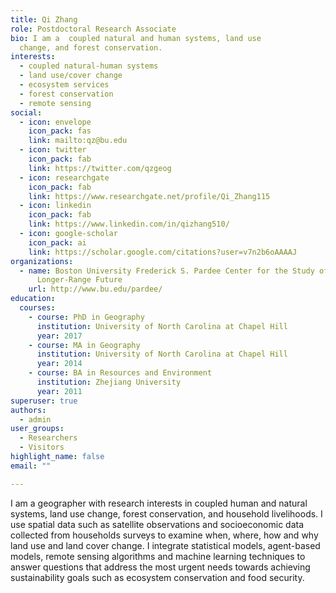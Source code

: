 ```yaml
---
title: Qi Zhang
role: Postdoctoral Research Associate
bio: I am a  coupled natural and human systems, land use
  change, and forest conservation.
interests:
  - coupled natural-human systems
  - land use/cover change
  - ecosystem services
  - forest conservation
  - remote sensing
social:
  - icon: envelope
    icon_pack: fas
    link: mailto:qz@bu.edu
  - icon: twitter
    icon_pack: fab
    link: https://twitter.com/qzgeog
  - icon: researchgate
    icon_pack: fab
    link: https://www.researchgate.net/profile/Qi_Zhang115
  - icon: linkedin
    icon_pack: fab
    link: https://www.linkedin.com/in/qizhang510/
  - icon: google-scholar
    icon_pack: ai
    link: https://scholar.google.com/citations?user=v7n2b6oAAAAJ
organizations:
  - name: Boston University Frederick S. Pardee Center for the Study of the
      Longer-Range Future
    url: http://www.bu.edu/pardee/
education:
  courses:
    - course: PhD in Geography
      institution: University of North Carolina at Chapel Hill
      year: 2017
    - course: MA in Geography
      institution: University of North Carolina at Chapel Hill
      year: 2014
    - course: BA in Resources and Environment
      institution: Zhejiang University
      year: 2011
superuser: true
authors:
  - admin
user_groups:
  - Researchers
  - Visitors
highlight_name: false
email: ""

---
```

I am a geographer with research interests in coupled human and natural systems, land use change, forest conservation, and household livelihoods. I use spatial data such as satellite observations and socioeconomic data collected from households surveys to examine when, where, how and why land use and land cover change. I integrate statistical models, agent-based models, remote sensing algorithms and machine learning techniques to answer questions that address the most urgent needs towards achieving sustainability goals such as ecosystem conservation and food security.
